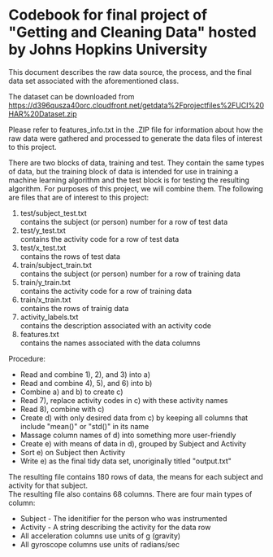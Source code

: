 # Codebook for final project of "Getting and Cleaning Data" hosted by Johns Hopkins University

This document describes the raw data source, the process, and the final data set associated with the aforementioned class.

The dataset can be downloaded from https://d396qusza40orc.cloudfront.net/getdata%2Fprojectfiles%2FUCI%20HAR%20Dataset.zip

Please refer to features_info.txt in the .ZIP file for information about how the raw data were gathered and processed to generate the data files of interest to this project.

There are two blocks of data, training and test.  They contain the same types of data, but the training block of data is intended for use in training a machine learning algorithm and the test block is for testing the resulting algorithm.  For purposes of this project, we will combine them.  The following are files that are of interest to this project:  

<ol>
<li> test/subject_test.txt</li>
	contains the subject (or person) number for a row of test data
<li> test/y_test.txt</li>
	contains the activity code for a row of test data
<li> test/x_test.txt</li>
	contains the rows of test data
<li> train/subject_train.txt</li>
	contains the subject (or person) number for a row of training data
<li> train/y_train.txt</li>
	contains the activity code for a row of training data
<li> train/x_train.txt</li>
	contains the rows of trainig data
<li> activity_labels.txt</li>
	contains the description associated with an activity code
<li> features.txt</li>
	contains the names associated with the data columns	
</ol>

Procedure:

* Read and combine 1), 2), and 3) into a)  
* Read and combine 4), 5), and 6) into b)  
* Combine a) and b) to create c)  
* Read 7), replace activity codes in c) with these activity names  
* Read 8), combine with c)  
* Create d) with only desired data from c) by keeping all columns that include "mean()" or "std()" in its name
* Massage column names of d) into something more user-friendly  
* Create e) with means of data in d), grouped by Subject and Activity  
* Sort e) on Subject then Activity  
* Write e) as the final tidy data set, unoriginally titled "output.txt"

The resulting file contains 180 rows of data, the means for each subject and activity for that subject.  
The resulting file also contains 68 columns.  There are four main types of column:

* Subject - The idenitifier for the person who was instrumented
* Activity - A string describing the activity for the data row
* All acceleration columns use units of g (gravity)
* All gyroscope columns use units of radians/sec
  
